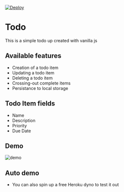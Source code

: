 [![Deploy](https://www.herokucdn.com/deploy/button.png)](https://heroku.com/deploy?template=https://github.com/kimbugp/todo)

# Todo

This is a simple todo up created with vanilla js

## Available features

- Creation of a todo item
- Updating a todo item
- Deleting a todo item
- Crossing-out complete items
- Persistance to local storage

## Todo Item fields

- Name
- Description
- Priority
- Due Date

## Demo

![demo](img/sample.gif)

## Auto demo

- You can also spin up a free Heroku dyno to test it out
